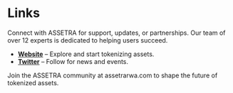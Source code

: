 # Links

Connect with ASSETRA for support, updates, or partnerships. Our team of over 12 experts is dedicated to helping users succeed.

* [**Website**](https://assetrarwa.com/) – Explore and start tokenizing assets.
* [**Twitter**](https://x.com/AssetraLabs) – Follow for news and events.

Join the ASSETRA community at assetrarwa.com to shape the future of tokenized assets.
